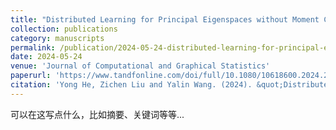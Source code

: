 ```yaml
---
title: "Distributed Learning for Principal Eigenspaces without Moment Constraints"
collection: publications
category: manuscripts
permalink: /publication/2024-05-24-distributed-learning-for-principal-eigenspaces-without-moment-constraints
date: 2024-05-24
venue: 'Journal of Computational and Graphical Statistics'
paperurl: 'https://www.tandfonline.com/doi/full/10.1080/10618600.2024.2341889'
citation: 'Yong He, Zichen Liu and Yalin Wang. (2024). &quot;Distributed Learning for Principal Eigenspaces without Moment Constraints&quot; <i>Journal of Computational and Graphical Statistics</i>. 1(1).'
---
```


可以在这写点什么，比如摘要、关键词等等...
